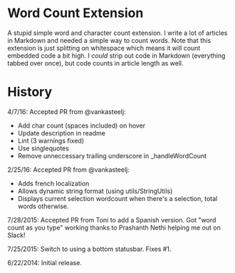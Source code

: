 Word Count Extension
=================

A stupid simple word and character count extension. I write a lot of articles in
Markdown and needed a simple way to count words. Note that this extension is just
splitting on whitespace which means it will count embedded code a bit high. I *could*
strip out code in Markdown (everything tabbed over once), but code counts in article 
length as well.

History
=======
4/7/16: Accepted PR from @vankasteelj:

* Add char count (spaces included) on hover
* Update description in readme
* Lint (3 warnings fixed)
* Use singlequotes
* Remove unneccessary trailing underscore in _handleWordCount

2/25/16: Accepted PR from @vankasteelj:

* Adds french localization
* Allows dynamic string format (using utils/StringUtils)
* Displays current selection wordcount when there's a selection, total words otherwise.

7/28/2015: Accepted PR from Toni to add a Spanish version.
Got "word count as you type" working thanks to Prashanth Nethi helping me out on Slack!

7/25/2015: Switch to using a bottom statusbar. Fixes #1.

6/22/2014: Initial release.
